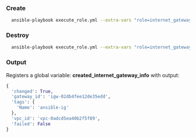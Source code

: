 ### Create
```bash  
  ansible-playbook execute_role.yml --extra-vars "role=internet_gateway variables_file=test-data/create.yml independent_test='true'"  
```  

### Destroy
```bash  
  ansible-playbook execute_role.yml --extra-vars "role=internet_gateway variables_file=test-data/destroy.yml  independent_test='true'"  
```  

### Output
Registers a global variable: __created_internet_gateway_info__ with output:
```python
{
  'changed': True,
  'gateway_id': 'igw-02db4fee12de35edd',
  'tags': {
    'Name': 'ansible-ig'
  },
  'vpc_id': 'vpc-0adcd5ea40b2f5f89',
  'failed': False
}
```
